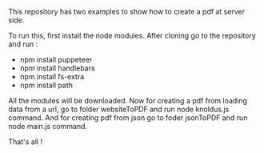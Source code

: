 This repository has two examples to show how to create a pdf at server side.

To run this, first install the node modules.
After cloning go to the repository and run :
- npm install puppeteer
- npm install handlebars
- npm install fs-extra
- npm install path

All the modules will be downloaded.
Now for creating a pdf from loading data from a url, go to folder websiteToPDF and run node knoldus.js command.
And for creating pdf from json go to foder jsonToPDF and run node main.js command.

That's all !